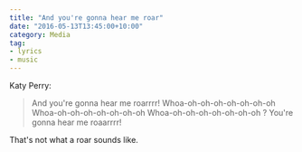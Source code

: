 ```yaml
---
title: "And you're gonna hear me roar"
date: "2016-05-13T13:45:00+10:00"
category: Media
tag:
- lyrics
- music
---
```

Katy Perry:

> And you're gonna hear me roarrrr!
> Whoa-oh-oh-oh-oh-oh-oh-oh
> Whoa-oh-oh-oh-oh-oh-oh-oh
> Whoa-oh-oh-oh-oh-oh-oh-oh
? You're gonna hear me roaarrrr!

That's not what a roar sounds like.

